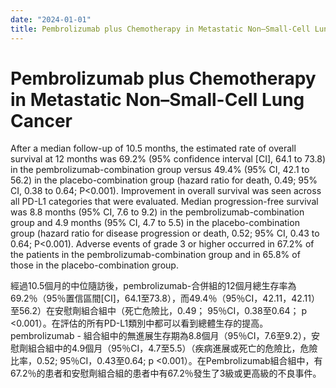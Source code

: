 ```yaml
---
date: "2024-01-01"
title: Pembrolizumab plus Chemotherapy in Metastatic Non–Small-Cell Lung Cancer
---
```


# Pembrolizumab plus Chemotherapy in Metastatic Non–Small-Cell Lung Cancer

After a median follow-up of 10.5 months, the estimated rate of overall survival at 12 months was 69.2% (95% confidence interval [CI], 64.1 to 73.8) in the pembrolizumab-combination group versus 49.4% (95% CI, 42.1 to 56.2) in the placebo-combination group (hazard ratio for death, 0.49; 95% CI, 0.38 to 0.64; P<0.001). Improvement in overall survival was seen across all PD-L1 categories that were evaluated. Median progression-free survival was 8.8 months (95% CI, 7.6 to 9.2) in the pembrolizumab-combination group and 4.9 months (95% CI, 4.7 to 5.5) in the placebo-combination group (hazard ratio for disease progression or death, 0.52; 95% CI, 0.43 to 0.64; P<0.001). Adverse events of grade 3 or higher occurred in 67.2% of the patients in the pembrolizumab-combination group and in 65.8% of those in the placebo-combination group.


經過10.5個月的中位隨訪後，pembrolizumab-合併組的12個月總生存率為69.2％（95％置信區間[CI]，64.1至73.8），而49.4％（95％CI，42.11，42.11）至56.2）在安慰劑組合組中（死亡危險比，0.49； 95％CI，0.38至0.64； p <0.001）。在評估的所有PD-L1類別中都可以看到總體生存的提高。pembrolizumab  - 組合組中的無進展生存期為8.8個月（95％CI，7.6至9.2），安慰劑組合組中的4.9個月（95％CI，4.7至5.5）（疾病進展或死亡的危險比，危險比率，0.52; 95％CI，0.43至0.64; p <0.001）。在Pembrolizumab組合組中，有67.2％的患者和安慰劑組合組的患者中有67.2％發生了3級或更高級的不良事件。
